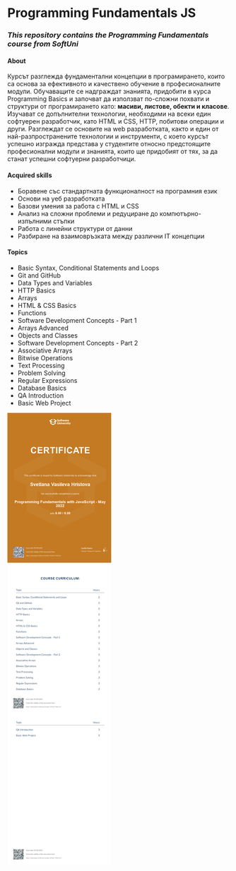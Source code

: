 # **Programming Fundamentals JS** 
### _This repository contains the Programming Fundamentals course from SoftUni_
#### **About**
Курсът разглежда фундаментални концепции в програмирането, които са основа за ефективното и качествено обучение в професионалните модули. Обучаващите се надграждат знанията, придобити в курса Programming Basics и започват да използват по-сложни похвати и структури от програмирането като: **масиви, листове, обекти и класове**. Изучават се допълнителни технологии, необходими на всеки един софтуерен разработчик, като HTML и CSS, HTTP, побитови операции и други. Разглеждат се основите на web разработката, както и един от най-разпространените технологии и инструменти, с което курсът успешно изгражда представа у студентите относно предстоящите професионални модули и знанията, които ще придобият от тях, за да станат успешни софтуерни разработчици.
#### **Acquired skills** 
- Боравене със стандартната функционалност на програмния език 
- Основи на уеб разработката 
- Базови умения за работа с HTML и CSS 
- Анализ на сложни проблеми и редуциране до компютърно-изпълними стъпки 
- Работа с линейни структури от данни 
- Разбиране на взаимовръзката между различни IT концепции 
#### **Topics** 
- Basic Syntax, Conditional Statements and Loops 
- Git and GitHub 
- Data Types and Variables 
- HTTP Basics 
- Arrays 
- HTML & CSS Basics 
- Functions 
- Software Development Concepts - Part 1 
- Arrays Advanced 
- Objects and Classes 
- Software Development Concepts - Part 2 
- Associative Arrays 
- Bitwise Operations 
- Text Processing 
- Problem Solving 
- Regular Expressions 
- Database Basics 
- QA Introduction 
- Basic Web Project 

![](https://github.com/SvetlanaHristova/Programming-Fundamentals-JS/blob/main/Programming%20Fundamentals%20with%20JavaScript%20-%20May%202022%20-%20Certificate.jpeg)
